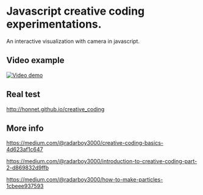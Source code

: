 # Javascript creative coding experimentations.

An interactive visualization with camera in javascript.

## Video example

<a href="https://twitter.com/CedHon/status/802785132578885632">
<img src="https://pbs.twimg.com/ext_tw_video_thumb/802784756286955520/pu/img/M4Sd--_jBV0aRpt3.jpg" alt="Video demo">
</a>


## Real test

http://honnet.github.io/creative_coding


## More info

https://medium.com/@radarboy3000/creative-coding-basics-4d623af1c647

https://medium.com/@radarboy3000/introduction-to-creative-coding-part-2-d869832d9ffb

https://medium.com/@radarboy3000/how-to-make-particles-1cbeee937593


